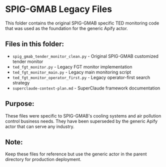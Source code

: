 # SPIG-GMAB Legacy Files

This folder contains the original SPIG-GMAB specific TED monitoring code that was used as the foundation for the generic Apify actor.

## Files in this folder:

- `spig_gmab_tender_monitor_clean.py` - Original SPIG-GMAB customized tender monitor
- `ted_fgt_monitor.py` - Legacy FGT monitor implementation 
- `ted_fgt_monitor_main.py` - Legacy main monitoring script
- `ted_fgt_monitor_operator_first.py` - Legacy operator-first search strategy
- `superclaude-context-plan.md` - SuperClaude framework documentation

## Purpose:

These files were specific to SPIG-GMAB's cooling systems and air pollution control business needs. They have been superseded by the generic Apify actor that can serve any industry.

## Note:

Keep these files for reference but use the generic actor in the parent directory for production deployment.